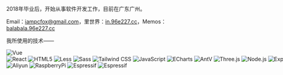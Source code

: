 2018年毕业后，开始从事软件开发工作，目前在广东广州。

Email：iampcfox@gmail.com，里世界：[in.96e227.cc](https://in.96e227.cc)，Memos：[balabala.96e227.cc](https://balabala.96e227.cc)

我所使用的技术——

<img alt="Vue" src="https://img.shields.io/badge/-Vue-42b883?style=flat-square&logo=vue.js&logoColor=white" /><nobr>
<img alt="React" src="https://img.shields.io/badge/-React-087ea4?style=flat-square&logo=react&logoColor=white" />
<img alt="HTML5" src="https://img.shields.io/badge/-HTML5-E34F26?style=flat-square&logo=html5&logoColor=white" />
<img alt="Less" src="https://img.shields.io/badge/-Less-1d365d?style=flat-square&logo=less&logoColor=white" />
<img alt="Sass" src="https://img.shields.io/badge/-Sass-cc6699?style=flat-square&logo=sass&logoColor=white" />
<img alt="Tailwind CSS" src="https://img.shields.io/badge/-Tailwind CSS-38bdf8?style=flat-square&logo=Tailwind CSS&logoColor=white" />
<img alt="JavaScript" src="https://img.shields.io/badge/-JavaScript-ede52f?style=flat-square&logo=JavaScript&logoColor=white&fontColor=white" />
<img alt="ECharts" src="https://img.shields.io/badge/-ECharts-aa314d?style=flat-square&logo=ApacheECharts&logoColor=white" />
<img alt="AntV" src="https://img.shields.io/badge/-AntV-976bff?style=flat-square&logo=Ant Design&logoColor=white" />
<img alt="Three.js" src="https://img.shields.io/badge/-Three.js-e25503?style=flat-square&logo=Three.js&logoColor=white" />
<img alt="Node.js" src="https://img.shields.io/badge/-Node.js-43853d?style=flat-square&logo=Node.js&logoColor=white" />
<img alt="Express" src="https://img.shields.io/badge/-Express-259dff?style=flat-square&logo=Express&logoColor=white" />
<img alt="TypeScript" src="https://img.shields.io/badge/-TypeScript-3178c6?style=flat-square&logo=TypeScript&logoColor=white" />
<img alt="PHP" src="https://img.shields.io/badge/-PHP-4d5a91?style=flat-square&logo=php&logoColor=white" />
<img alt="Python" src="https://img.shields.io/badge/-Python-427baa?style=flat-square&logo=Python&logoColor=white" />
<img alt="Linux" src="https://img.shields.io/badge/-Linux Shell-010101?style=flat-square&logo=linux&logoColor=white" />
<img alt="Nginx" src="https://img.shields.io/badge/-Nginx-009900?style=flat-square&logo=Nginx&logoColor=white" />
<img alt="Docker" src="https://img.shields.io/badge/-Docker-46a2f1?style=flat-square&logo=docker&logoColor=white" />
<img alt="Cloudflare" src="https://img.shields.io/badge/-Cloudflare-f68322?style=flat-square&logo=cloudflare&logoColor=white" />
<img alt="Electron" src="https://img.shields.io/badge/-Electron-547e8a?style=flat-square&logo=Electron&logoColor=white" /><nobr>
<img alt="Aliyun" src="https://img.shields.io/badge/-Aliyun-ff6a00?style=flat-square&logo=Alibaba Cloud&logoColor=white" />
<img alt="RaspberryPi" src="https://img.shields.io/badge/-RaspberryPi-c82253?style=flat-square&logo=raspberrypi&logoColor=white" />
<img alt="Espressif" src="https://img.shields.io/badge/-Espressif-e7352c?style=flat-square&logo=espressif&logoColor=white" />
<img alt="Espressif" src="https://img.shields.io/badge/-RPG Maker-b37519?style=flat-square&logo=data:image/svg%2bxml;base64,PHN2ZyB4bWxucz0iaHR0cDovL3d3dy53My5vcmcvMjAwMC9zdmciIHZlcnNpb249IjEiIHdpZHRoPSI2MDAiIGhlaWdodD0iNjAwIj48cGF0aCBkPSJNMTI5IDExMWMtNTUgNC05MyA2Ni05MyA3OEwwIDM5OGMtMiA3MCAzNiA5MiA2OSA5MWgxYzc5IDAgODctNTcgMTMwLTEyOGgyMDFjNDMgNzEgNTAgMTI4IDEyOSAxMjhoMWMzMyAxIDcxLTIxIDY5LTkxbC0zNi0yMDljMC0xMi00MC03OC05OC03OGgtMTBjLTYzIDAtOTIgMzUtOTIgNDJIMjM2YzAtNy0yOS00Mi05Mi00MmgtMTV6IiBmaWxsPSIjZmZmIi8+PC9zdmc+&logoColor=white" />
